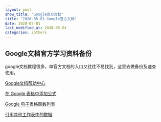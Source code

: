 ```yaml
---
layout: post
show_title: "Google官方文档"
title: "2020-05-01-Google官方文档"
date: 2020-05-01
last_modified_at: 2020-05-04
categories: zothers
---
```


## Google文档官方学习资料备份

google文档教程很多，单官方文档的入口又往往不易找到，这里去做备份及速查使用。

<!--more-->

[Google文档帮助中心](https://support.google.com/docs/?hl=zh-Hans#topic=1382883)

[在 Google 表格中添加公式](https://support.google.com/docs/answer/46977?hl=zh-Hans&ref_topic=1361471)

[Google 电子表格函数列表](https://support.google.com/docs/table/25273?hl=zh-Hans)

[引用其他工作表中的数据](https://support.google.com/docs/answer/75943?hl=zh-Hans&ref_topic=1361471) 